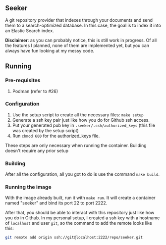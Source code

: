 ## Seeker

A git repository provider that indexes through your documents and send them to a search-optimized database. In this case, the goal is to index it into an Elastic Search index.

**Disclaimer**: as you can probably notice, this is still work in progress. Of all the features I planned, none of them are implemented yet, but you can always have fun looking at my messy code.

## Running

### Pre-requisites

1. Podman (refer to #26)

### Configuration

1. Use the setup script to create all the necessary files: `make setup`
2. Generate a ssh key pair just like how you do for Github ssh access.
3. Put your generated pub key in `.seeker/.ssh/authorized_keys` (this file was created by the setup script)
4. Run `chmod 600` for the authorized_keys file.

These steps are only necessary when running the container. Building doesn't require any prior setup

### Building

After all the configuration, all you got to do is use the command `make build`.

### Running the image

With the image already built, run it with `make run`. It will create a container named "seeker" and bind its port 22 to port 2222.

After that, you should be able to interact with this repository just like how you do in Github. In my personal setup, I created a ssh key with a hostname of `localhost` and user `git`, so the command to add the remote looks like this:

```sh
git remote add origin ssh://git@localhost:2222/repo/seeker.git
```
